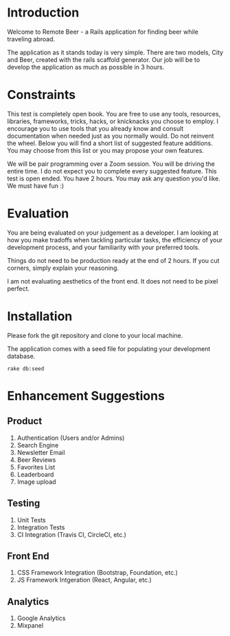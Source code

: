 # Introduction

Welcome to Remote Beer - a Rails application for finding beer while traveling abroad.

The application as it stands today is very simple. There are two models, City and Beer, created with the rails scaffold generator. Our job will be to develop the application as much as possible in 3 hours.

# Constraints

This test is completely open book. You are free to use any tools, resources, libraries, frameworks, tricks, hacks, or knicknacks you choose to employ. I encourage you to use tools that you already know and consult documentation when needed just as you normally would. Do not reinvent the wheel. Below you will find a short list of suggested feature additions. You may choose from this list or you may propose your own features. 

We will be pair programming over a Zoom session. You will be driving the entire time. I do not expect you to complete every suggested feature. This test is open ended. You have 2 hours. You may ask any question you'd like. We must have fun :)

# Evaluation

You are being evaluated on your judgement as a developer. I am looking at how you make tradoffs when tackling particular tasks, the efficiency of your development process, and your familiarity with your preferred tools. 

Things do not need to be production ready at the end of 2 hours. If you cut corners, simply explain your reasoning.

I am not evaluating aesthetics of the front end. It does not need to be pixel perfect.

# Installation

Please fork the git repository and clone to your local machine.

The application comes with a seed file for populating your development database.

`rake db:seed`

# Enhancement Suggestions

## Product
1. Authentication (Users and/or Admins)
2. Search Engine
3. Newsletter Email
4. Beer Reviews
5. Favorites List
6. Leaderboard
6. Image upload

## Testing
1. Unit Tests
2. Integration Tests
3. CI Integration (Travis CI, CircleCI, etc.)

## Front End
1. CSS Framework Integration (Bootstrap, Foundation, etc.)
2. JS Framework Intgeration (React, Angular, etc.)

## Analytics
1. Google Analytics
2. Mixpanel



